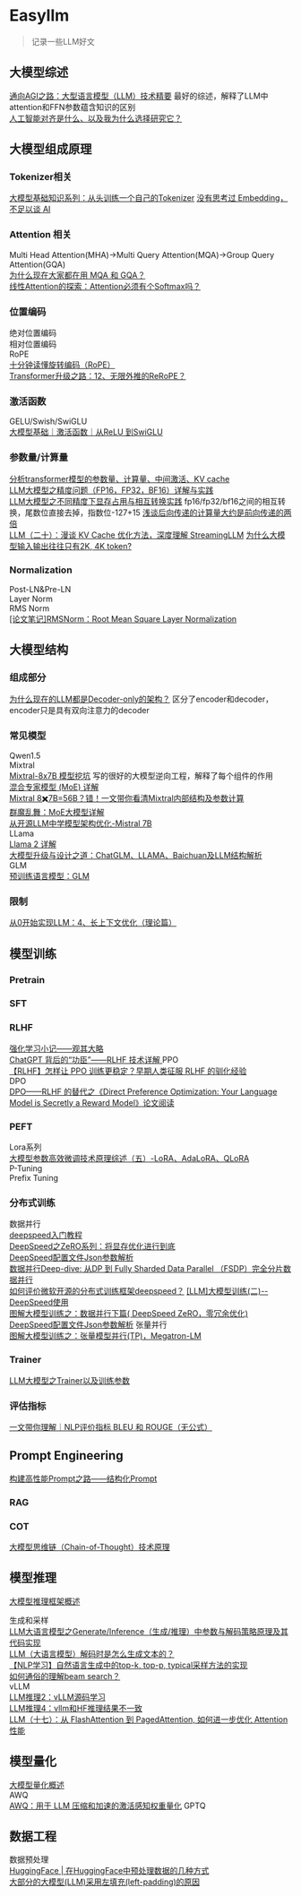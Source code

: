 # Easyllm
>记录一些LLM好文

## 大模型综述
[通向AGI之路：大型语言模型（LLM）技术精要](https://zhuanlan.zhihu.com/p/597586623) 最好的综述，解释了LLM中attention和FFN参数蕴含知识的区别  
[人工智能对齐是什么、以及我为什么选择研究它？](https://zhuanlan.zhihu.com/p/655464730)



## 大模型组成原理
### Tokenizer相关
[大模型基础知识系列：从头训练一个自己的Tokenizer](https://zhuanlan.zhihu.com/p/625715830)
[没有思考过 Embedding，不足以谈 AI](https://zhuanlan.zhihu.com/p/643560252)

### Attention 相关
Multi Head Attention(MHA)->Multi Query Attention(MQA)->Group Query Attention(GQA)  
[为什么现在大家都在用 MQA 和 GQA？](https://lonepatient.top/2023/08/03/MHA_MQA_GQA.html)  
[线性Attention的探索：Attention必须有个Softmax吗？](https://spaces.ac.cn/archives/7546)

### 位置编码
绝对位置编码  
相对位置编码  
RoPE  
[十分钟读懂旋转编码（RoPE）](https://zhuanlan.zhihu.com/p/647109286)  
[Transformer升级之路：12、无限外推的ReRoPE？](https://spaces.ac.cn/archives/9708)
### 激活函数
GELU/Swish/SwiGLU  
[大模型基础｜激活函数｜从ReLU 到SwiGLU](https://zhuanlan.zhihu.com/p/650237644)

### 参数量/计算量
[分析transformer模型的参数量、计算量、中间激活、KV cache](https://zhuanlan.zhihu.com/p/624740065)  
[LLM大模型之精度问题（FP16，FP32，BF16）详解与实践](https://zhuanlan.zhihu.com/p/657886517)  
[LLM大模型之不同精度下显存占用与相互转换实践](https://zhuanlan.zhihu.com/p/658343628) fp16/fp32/bf16之间的相互转换，尾数位直接去掉，指数位-127+15
[浅谈后向传递的计算量大约是前向传递的两倍](https://zhuanlan.zhihu.com/p/675517271)  
[LLM（二十）：漫谈 KV Cache 优化方法，深度理解 StreamingLLM](https://zhuanlan.zhihu.com/p/659770503)
[为什么大模型输入输出往往只有2K, 4K token?](https://www.zhihu.com/question/606514058)  
### Normalization
Post-LN&Pre-LN  
Layer Norm  
RMS Norm  
[[论文笔记]RMSNorm：Root Mean Square Layer Normalization](https://zhuanlan.zhihu.com/p/669071548)







## 大模型结构
### 组成部分
[为什么现在的LLM都是Decoder-only的架构？](https://spaces.ac.cn/archives/9529/comment-page-1) 区分了encoder和decoder，encoder只是具有双向注意力的decoder
### 常见模型
Qwen1.5  
Mixtral  
[Mixtral-8x7B 模型挖坑](https://zhuanlan.zhihu.com/p/674751021)  写的很好的大模型逆向工程，解释了每个组件的作用   
[混合专家模型 (MoE) 详解](https://huggingface.co/blog/zh/moe)  
[Mixtral 8✖️7B=56B？错！一文带你看清Mixtral内部结构及参数计算](https://zhuanlan.zhihu.com/p/673527090)  
[群魔乱舞：MoE大模型详解](https://www.zhihu.com/tardis/zm/art/677638939?source_id=1003)  
[从开源LLM中学模型架构优化-Mistral 7B](https://zhuanlan.zhihu.com/p/658911982)  
LLama  
[Llama 2 详解](https://mp.weixin.qq.com/s?__biz=MzU2NzE2MjE2Nw==&mid=2247484226&idx=1&sn=b5b26468548f4dbb3e6d2bd52b2b7feb&chksm=fca0271acbd7ae0cd591a0314d00ece2b696017ad26709b14313b942ce4077cffc01612fcb10&scene=21#wechat_redirect)   
[大模型升级与设计之道：ChatGLM、LLAMA、Baichuan及LLM结构解析](https://zhuanlan.zhihu.com/p/651747035)  
GLM  
[预训练语言模型：GLM](https://zhuanlan.zhihu.com/p/641499380)
### 限制
[从0开始实现LLM：4、长上下文优化（理论篇）](https://zhuanlan.zhihu.com/p/683731440)





## 模型训练
### Pretrain
### SFT
### RLHF  
[强化学习小记——观其大略](https://zhuanlan.zhihu.com/p/646787054)  
[ChatGPT 背后的“功臣”——RLHF 技术详解
](https://mp.weixin.qq.com/s/TLQ3TdrB5gLb697AFmjEYQ)
PPO  
[【RLHF】怎样让 PPO 训练更稳定？早期人类征服 RLHF 的驯化经验](https://zhuanlan.zhihu.com/p/666455333)  
DPO  
[DPO——RLHF 的替代之《Direct Preference Optimization: Your Language Model is Secretly a Reward Model》论文阅读](https://zhuanlan.zhihu.com/p/634705904)
### PEFT
Lora系列  
[大模型参数高效微调技术原理综述（五）-LoRA、AdaLoRA、QLoRA](https://zhuanlan.zhihu.com/p/636215898)  
P-Tuning  
Prefix Tuning
### 分布式训练
数据并行  
[deepspeed入门教程](https://zhuanlan.zhihu.com/p/630734624)  
[DeepSpeed之ZeRO系列：将显存优化进行到底](https://zhuanlan.zhihu.com/p/513571706)  
[DeepSpeed配置文件Json参数解析](https://zhuanlan.zhihu.com/p/645627795)  
[数据并行Deep-dive: 从DP 到 Fully Sharded Data Parallel （FSDP）完全分片数据并行](https://zhuanlan.zhihu.com/p/485208899)  
[如何评价微软开源的分布式训练框架deepspeed？](https://www.zhihu.com/question/371094177/answer/3330130413)
[[LLM]大模型训练(二)--DeepSpeed使用](https://blog.csdn.net/zwqjoy/article/details/135314202)  
[图解大模型训练之：数据并行下篇( DeepSpeed ZeRO，零冗余优化)](https://zhuanlan.zhihu.com/p/618865052)
[DeepSpeed配置文件Json参数解析](https://zhuanlan.zhihu.com/p/645627795)
张量并行   
[图解大模型训练之：张量模型并行(TP)，Megatron-LM](https://zhuanlan.zhihu.com/p/622212228)
### Trainer
[LLM大模型之Trainer以及训练参数](https://zhuanlan.zhihu.com/p/662619853)
### 评估指标
[一文带你理解｜NLP评价指标 BLEU 和 ROUGE（无公式）](https://zhuanlan.zhihu.com/p/647310970)





## Prompt Engineering
[构建高性能Prompt之路——结构化Prompt ](https://lonepatient.top/2023/08/01/Structured_prompts.html)
### RAG
### COT
[大模型思维链（Chain-of-Thought）技术原理](https://zhuanlan.zhihu.com/p/629087587)





## 模型推理
[大模型推理框架概述](https://juejin.cn/post/7286676030965317668)  

生成和采样  
[LLM大语言模型之Generate/Inference（生成/推理）中参数与解码策略原理及其代码实现](https://zhuanlan.zhihu.com/p/653926703)  
[LLM（大语言模型）解码时是怎么生成文本的？](https://www.likecs.com/show-308663700.html)  
[【NLP学习】自然语言生成中的top-k, top-p, typical采样方法的实现](https://zhuanlan.zhihu.com/p/560847355)  
[如何通俗的理解beam search？](https://zhuanlan.zhihu.com/p/82829880)    
vLLM  
[LLM推理2：vLLM源码学习](https://zhuanlan.zhihu.com/p/643336063)  
[LLM推理4：vllm和HF推理结果不一致](https://zhuanlan.zhihu.com/p/658780653)  
[LLM（十七）：从 FlashAttention 到 PagedAttention, 如何进一步优化 Attention 性能](https://zhuanlan.zhihu.com/p/638468472)





## 模型量化
[大模型量化概述](https://blog.csdn.net/scgaliguodong123_/article/details/136176355)  
AWQ  
[AWQ：用于 LLM 压缩和加速的激活感知权重量化](https://zhuanlan.zhihu.com/p/669061765)
GPTQ




## 数据工程
数据预处理  
[HuggingFace | 在HuggingFace中预处理数据的几种方式](https://zhuanlan.zhihu.com/p/341994096)  
[大部分的大模型(LLM)采用左填充(left-padding)的原因](https://zhuanlan.zhihu.com/p/646852375)